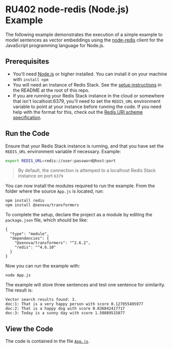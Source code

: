 # RU402 node-redis (Node.js) Example

The following example demonstrates the execution of a simple example to model sentences as vector embeddings using the [node-redis](https://github.com/redis/node-redis) client for the JavaScript programming language for Node.js.

## Prerequisites

* You'll need [Node.js](https://nodejs.org/) or higher installed. You can install it on your machine with `install npm`
* You will need an instance of Redis Stack.  See the [setup instructions](/README.md) in the README at the root of this repo.
* If you are running your Redis Stack instance in the cloud or somewhere that isn't localhost:6379, you'll need to set the `REDIS_URL` environment variable to point at your instance before running the code.  If you need help with the format for this, check out the [Redis URI scheme specification](https://www.iana.org/assignments/uri-schemes/prov/redis).

## Run the Code

Ensure that your Redis Stack instance is running, and that you have set the `REDIS_URL` environment variable if necessary.  Example:

```bash
export REDIS_URL=redis://user:password@host:port
```

> By default, the connection is attemped to a localhost Redis Stack instance on port `6379`

You can now install the modules required to run the example. From the folder where the source `App.js` is located, run:

```
npm install redis
npm install @xenova/transformers
```

To complete the setup, declare the project as a module by editing the `package.json` file, which should be like:

```
{
  "type": "module",
  "dependencies": {
    "@xenova/transformers": "^2.6.2",
    "redis": "^4.6.10"
  }
}
```

Now you can run the example with:

```
node App.js 
```

The example will store three sentences and test one sentence for similarity. The result is:

```text
Vector search results found: 3.
doc:1: That is a very happy person with score 0.127055495977
doc:2: That is a happy dog with score 0.836842417717
doc:3: Today is a sunny day with score 1.50889515877
```

## View the Code

The code is contained in the file [`App.js`](./App.js).